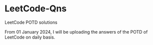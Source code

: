# LeetCode-Qns

LeetCode POTD solutions

From 01 January 2024, I will be uploading the answers of the POTD of LeetCode on daily basis.
